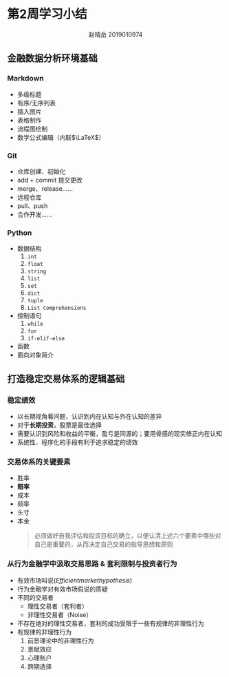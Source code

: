 # 第2周学习小结
<center>赵晴岳 2019010974</center>

## 金融数据分析环境基础
### Markdown
- 多级标题
- 有序/无序列表
- 插入图片
- 表格制作
- 流程图绘制
- 数学公式编辑（内联$\LaTeX$）
### Git
- 仓库创建、初始化
- add + commit 提交更改
- merge、release……
- 远程仓库
- pull、push
- 合作开发……
### Python
- 数据结构
  1. `int`
  2. `float`
  3. `string`
  4. `list`
  5. `set`
  6. `dict`
  7. `tuple`
  8. `List Comprehensions`
- 控制语句
  1. `while`
  2. `for`
  3. `if-elif-else`
- 函数
- 面向对象简介
## 打造稳定交易体系的逻辑基础
### 稳定绩效
- 以长期视角看问题，认识到内在认知与外在认知的差异
- 对于**长期投资**，股票是最佳选择
- 需要认识到风险和收益的平衡，盈亏是同源的；要用骨感的现实修正内在认知
- 系统性、程序化的手段有利于追求稳定的绩效 
### 交易体系的关键要素
- 胜率
- __赔率__
- 成本
- 频率
- 头寸
- 本金
  > 必须做好自我评估和投资目标的确立，以便认清上述六个要素中哪些对自己是重要的，从而决定自己交易的指导思想和原则
### 从行为金融学中汲取交易思路 & 套利限制与投资者行为
- 有效市场叫说($Efficient market hypothesis$)
- 行为金融学对有效市场假说的质疑
- 不同的交易者
  - 理性交易者（套利者）
  - 非理性交易者（Noise）
- 不存在绝对的理性交易者，套利的成功受限于一些有规律的非理性行为
- 有规律的非理性行为
  1. 前景理论中的非理性行为
  2. 禀赋效应
  3. 心理账户
  4. 跨期选择